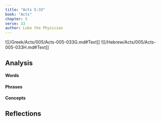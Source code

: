 ```yaml
---
title: "Acts 5:33"
book: "Acts"
chapter: 5
verse: 33
author: Luke the Physician
---
```

![[/Greek/Acts/005/Acts-005-033G.md#Text]]
![[/Hebrew/Acts/005/Acts-005-033H.md#Text]]

## Analysis

#### Words

#### Phrases

#### Concepts

## Reflections
